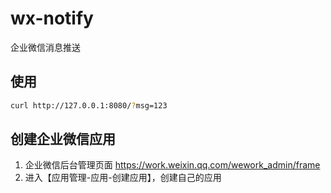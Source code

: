# wx-notify
企业微信消息推送


## 使用
```bash
curl http://127.0.0.1:8080/?msg=123
```

## 创建企业微信应用
1. 企业微信后台管理页面
https://work.weixin.qq.com/wework_admin/frame
2. 进入【应用管理-应用-创建应用】，创建自己的应用